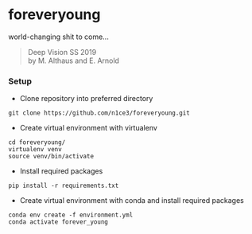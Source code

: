 # foreveryoung
world-changing shit  to come...


> Deep Vision SS 2019 \
> by M. Althaus and E. Arnold

### Setup

- Clone repository into preferred directory

```
git clone https://github.com/n1ce3/foreveryoung.git
```

- Create virtual environment with virtualenv

```
cd foreveryoung/
virtualenv venv
source venv/bin/activate
```

- Install required packages

```
pip install -r requirements.txt
```

- Create virtual environment with conda and install required packages

```
conda env create -f environment.yml
conda activate forever_young
```

